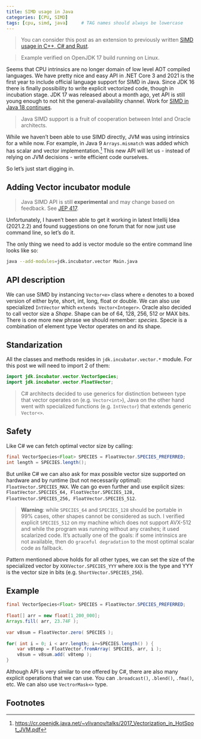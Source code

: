 ```yaml
---
title: SIMD usage in Java
categories: [CPU, SIMD]
tags: [cpu, simd, java]     # TAG names should always be lowercase
---
```


> You can consider this post as an extension to previously written [SIMD usage in C++, C# and Rust](https://vksegfault.github.io/posts/simd-usage-cpp-csharp-rust/).

> Example verified on OpenJDK 17 build running on Linux.

Seems that CPU intrinsics are no longer domain of low level AOT compiled languages. We have pretty nice and easy API in .NET Core 3 and 2021 is the first year to include official language support for SIMD in Java. Since JDK 16 there is finally possibility to write explicit vectorized code, though in incubation stage. JDK 17 was released about a month ago, yet API is still young enough to not hit the general-availability channel. Work for [SIMD in Java 18 continues](https://openjdk.java.net/jeps/417).

> Java SIMD support is a fruit of cooperation between Intel and Oracle architects.

While we haven’t been able to use SIMD directly, JVM was using intrinsics for a while now. For example, in Java 9 `Arrays.mismatch` was added which has scalar and vector implementation.[^1] This new API will let us - instead of relying on JVM decisions - write efficient code ourselves.

So let’s just start digging in.

## Adding Vector incubator module

> Java SIMD API is still **experimental** and may change based on feedback. See [JEP 417](https://openjdk.java.net/jeps/417).

Unfortunately, I haven’t been able to get it working in latest Intellij Idea (2021.2.2) and found suggestions on one forum that for now just use command line, so let’s do it.

The only thing we need to add is vector module so the entire command line looks like so:

```bash
java --add-modules=jdk.incubator.vector Main.java
```

## API description

We can use SIMD by instancing ``Vector<e>`` class where `e` denotes to a boxed version of either byte, short, int, long, float or double. We can also use specialized ``IntVector`` which `extends Vector<Integer>`. Oracle also decided to call vector size a *Shape*. Shape can be of 64, 128, 256, 512 or MAX bits. There is one more new phrase we should remember: *species*. Specie is a combination of element type Vector operates on and its shape.

## Standarization

All the classes and methods resides in `jdk.incubator.vector.*` module. For this post we will need to import 2 of them:
```java
import jdk.incubator.vector.VectorSpecies;
import jdk.incubator.vector.FloatVector;
```

> C# architects decided to use generics for distinction between type that vector operates on (e.g. `Vector<int>`), Java on the other hand went with specialized functions (e.g. `IntVector`) that extends generic `Vector<>`.


## Safety

Like C# we can fetch optimal vector size by calling:
```java
final VectorSpecies<Float> SPECIES = FloatVector.SPECIES_PREFERRED;
int length = SPECIES.length();
```

But unlike C# we can also ask for max possible vector size supported on hardware and by runtime (but not necessarily optimal): `FloatVector.SPECIES_MAX`. We can go even further and use explicit sizes: `FloatVector.SPECIES_64, FloatVector.SPECIES_128, FloatVector.SPECIES_256, FloatVector.SPECIES_512`.

> **Warning**: while `SPECIES_64` and `SPECIES_128` should be portable in 99% cases, other shapes cannot be considered as such. I verified explicit `SPECIES_512` on my machine which does not support AVX-512 and while the program was running without any crashes; it used scalarized code. It’s actually one of the goals: if some intrinsics are not available, then do `graceful degradation` to the most optimal scalar code as fallback.

Pattern mentioned above holds for all other types, we can set the size of the specialized vector by `XXXVector.SPECIES_YYY` where `XXX` is the type and YYY is the vector size in bits (e.g. `ShortVector.SPECIES_256`).

## Example

```java
final VectorSpecies<Float> SPECIES = FloatVector.SPECIES_PREFERRED;
  
float[] arr = new float[1_200_000];  
Arrays.fill( arr, 23.74F );  
  
var v8sum = FloatVector.zero( SPECIES );
  
for( int i = 0; i < arr.length; i+=SPECIES.length() ) {
	var v8temp = FloatVector.fromArray( SPECIES, arr, i );  
	v8sum = v8sum.add( v8temp );
}
```

Although API is very similar to one offered by C#, there are also many explicit operations that we can use. You can `.broadcast()`, `.blend()`, `.fma()`, etc. We can also use `VectrorMask<>` type.

## Footnotes

[^1]: https://cr.openjdk.java.net/~vlivanov/talks/2017_Vectorization_in_HotSpot_JVM.pdf
